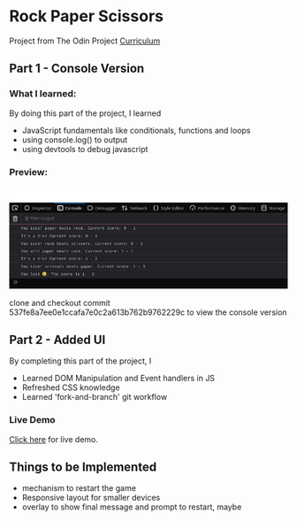 # Rock Paper Scissors 

Project from The Odin Project [Curriculum](https://www.theodinproject.com/paths/foundations/courses/foundations/lessons/rock-paper-scissors)

## Part 1 - Console Version

### **What I learned**:

By doing this part of the project, I learned

- JavaScript fundamentals like conditionals, functions and loops
- using console.log() to output
- using devtools to debug javascript

### **Preview**:

![Preview](./images/consolepreview.png)

clone and checkout commit 537fe8a7ee0e1ccafa7e0c2a613b762b9762229c to view the console version

## Part 2 - Added UI

By completing this part of the project, I

- Learned DOM Manipulation and Event handlers in JS
- Refreshed CSS knowledge
- Learned 'fork-and-branch' git workflow

### **Live Demo**

[Click here](https://sandeepdotcode.github.io/rock-paper-scissors/) for live demo.

## Things to be Implemented

- mechanism to restart the game
- Responsive layout for smaller devices
- overlay to show final message and prompt to restart, maybe